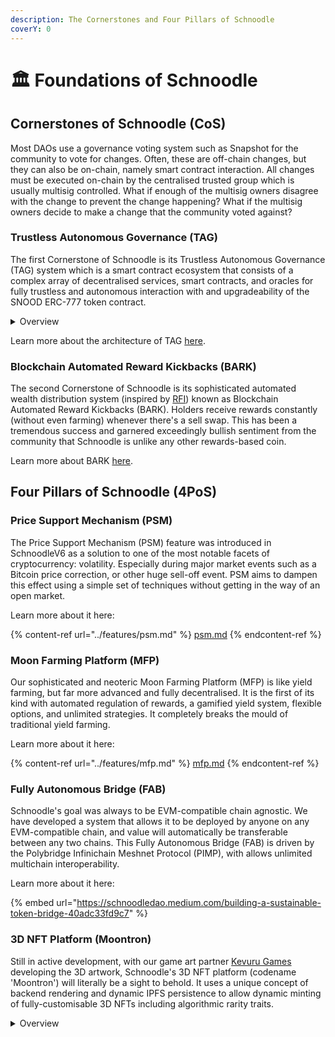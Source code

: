 ```yaml
---
description: The Cornerstones and Four Pillars of Schnoodle
coverY: 0
---
```


# 🏛 Foundations of Schnoodle

## Cornerstones of Schnoodle (CoS)

Most DAOs use a governance voting system such as Snapshot for the community to vote for changes. Often, these are off-chain changes, but they can also be on-chain, namely smart contract interaction. All changes must be executed on-chain by the centralised trusted group which is usually multisig controlled. What if enough of the multisig owners disagree with the change to prevent the change happening? What if the multisig owners decide to make a change that the community voted against?

### Trustless Autonomous Governance (TAG)

The first Cornerstone of Schnoodle is its Trustless Autonomous Governance (TAG) system which is a smart contract ecosystem that consists of a complex array of decentralised services, smart contracts, and oracles for fully trustless and autonomous interaction with and upgradeability of the SNOOD ERC-777 token contract.

<details>

<summary>Overview</summary>

Schnoodle solves the multisig problem by fully automating the execution of gasless (zero cost) off-chain votes via an on-chain oracle that uses simple economic game theory to execute the change. After the vote takes place off-chain (using [Snapshot](https://snapshot.org/#/schnoodle.eth)), an escalation game-based oracle ([reality.eth](https://reality.eth.link/)) then accepts a bond from a member of the community to confirm the outcome of the vote. If their interpretation of the vote aligns with the actual vote, then after 24 hours, the vote will be finalised. If it does not, then someone else can double the bond and state a different interpretation of the vote. And so on and so forth. The bond is returned to those who stated the outcome of the vote correctly. In practice, if the off-chain vote is 'Yes' for example, the first person to set the bond will generally also interpret it as 'Yes' and the vote will be finalised on this basis. It's unusual for this not to happen for standard changes that the majority of people vote for, but this is a safeguard to ensure the integrity of the off-chain voting system when executing it automatically on-chain.

Finally, after a 24-hour cool-off period, the change may be executed by anyone.

Gnosis SafeSnap is the DAO module that integrates Snapshot and reality.eth. This decentralised process epitomises the Holy Grail of blockchain, something no blockchain project has ever truly achieved.

</details>

Learn more about the architecture of TAG [here](architecture.md#trustless-autonomous-governance).

### Blockchain Automated Reward Kickbacks (BARK)

The second Cornerstone of Schnoodle is its sophisticated automated wealth distribution system (inspired by [RFI](https://reflect.finance/)) known as Blockchain Automated Reward Kickbacks (BARK). Holders receive rewards constantly (without even farming) whenever there's a sell swap. This has been a tremendous success and garnered exceedingly bullish sentiment from the community that Schnoodle is unlike any other rewards-based coin.

Learn more about BARK [here](architecture.md#bark-algorithm).

## Four Pillars of Schnoodle (4PoS)

### Price Support Mechanism (PSM)

The Price Support Mechanism (PSM) feature was introduced in SchnoodleV6 as a solution to one of the most notable facets of cryptocurrency: volatility. Especially during major market events such as a Bitcoin price correction, or other huge sell-off event. PSM aims to dampen this effect using a simple set of techniques without getting in the way of an open market.

Learn more about it here:

{% content-ref url="../features/psm.md" %}
[psm.md](../features/psm.md)
{% endcontent-ref %}

### Moon Farming Platform (MFP)

Our sophisticated and neoteric Moon Farming Platform (MFP) is like yield farming, but far more advanced and fully decentralised. It is the first of its kind with automated regulation of rewards, a gamified yield system, flexible options, and unlimited strategies. It completely breaks the mould of traditional yield farming.

Learn more about it here:

{% content-ref url="../features/mfp.md" %}
[mfp.md](../features/mfp.md)
{% endcontent-ref %}

### Fully Autonomous Bridge (FAB)

Schnoodle's goal was always to be EVM-compatible chain agnostic. We have developed a system that allows it to be deployed by anyone on any EVM-compatible chain, and value will automatically be transferable between any two chains. This Fully Autonomous Bridge (FAB) is driven by the Polybridge Infinichain Meshnet Protocol (PIMP), with allows unlimited multichain interoperability.

Learn more about it here:

{% embed url="https://schnoodledao.medium.com/building-a-sustainable-token-bridge-40adc33fd9c7" %}

### 3D NFT Platform (Moontron)

Still in active development, with our game art partner [Kevuru Games](https://kevurugames.com/) developing the 3D artwork, Schnoodle's 3D NFT platform (codename 'Moontron') will literally be a sight to behold. It uses a unique concept of backend rendering and dynamic IPFS persistence to allow dynamic minting of fully-customisable 3D NFTs including algorithmic rarity traits.

<details>

<summary>Overview</summary>

All existing NFT platforms typically require a centralised group of people to mint NFTs. This means there will always be a limited number of them. Rarity traits will be implied during the minting of these NFTs as they will be apportioned manually at that time. However, this also means the NFTs are not scalable. For example, an NFT with 10,000 minted tokens doesn't scale well to a million people. Sure, the tokens themselves are rare, and the tokens' value will change depending on demand. But why not allow more to be minted while maintaining the distribution of rarity traits, and allow the value to depend on those rarity traits rather than a hard limit on the number of tokens? Of course, the NFT smart contract could allow the centralised group to mint more, but that then creates a dangerous precedent whereby tokens could be minted with the rarest traits, and then they profit from them.

Schnoodle's unique system allows tokens to be minted directly to a user's account at the time they pay for it. Moreover, they may customise it how they wish within the boundaries of the rarity traits. For example, they may choose to favour one rarity trait more than another, then the algorithm will favour that trait when randomly configuring the traits. The algorithm will also ensure the distribution of rarity traits stays within defined boundaries.

</details>

